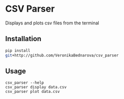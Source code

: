 
# CSV Parser

Displays and plots csv files from the terminal

## Installation
```bash
pip install 
git+http://github.com/VeronikaBednarova/csv_parser
```

## Usage 
```
csv_parser --help
csv_parser display data.csv
csv_parser plot data.csv
